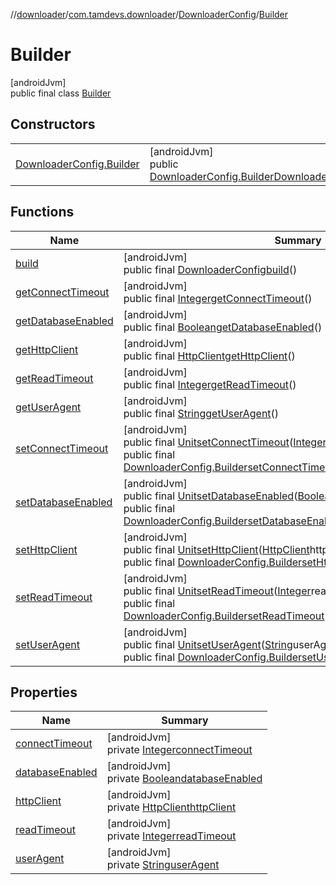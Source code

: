 //[downloader](../../../../index.md)/[com.tamdevs.downloader](../../index.md)/[DownloaderConfig](../index.md)/[Builder](index.md)

# Builder

[androidJvm]\
public final class [Builder](index.md)

## Constructors

| | |
|---|---|
| [DownloaderConfig.Builder](-downloader-config.-builder.md) | [androidJvm]<br>public [DownloaderConfig.Builder](index.md)[DownloaderConfig.Builder](-downloader-config.-builder.md)() |

## Functions

| Name | Summary |
|---|---|
| [build](build.md) | [androidJvm]<br>public final [DownloaderConfig](../index.md)[build](build.md)() |
| [getConnectTimeout](get-connect-timeout.md) | [androidJvm]<br>public final [Integer](https://developer.android.com/reference/kotlin/java/lang/Integer.html)[getConnectTimeout](get-connect-timeout.md)() |
| [getDatabaseEnabled](get-database-enabled.md) | [androidJvm]<br>public final [Boolean](https://developer.android.com/reference/kotlin/java/lang/Boolean.html)[getDatabaseEnabled](get-database-enabled.md)() |
| [getHttpClient](get-http-client.md) | [androidJvm]<br>public final [HttpClient](../../../com.tamdevs.downloader.httpclient/-http-client/index.md)[getHttpClient](get-http-client.md)() |
| [getReadTimeout](get-read-timeout.md) | [androidJvm]<br>public final [Integer](https://developer.android.com/reference/kotlin/java/lang/Integer.html)[getReadTimeout](get-read-timeout.md)() |
| [getUserAgent](get-user-agent.md) | [androidJvm]<br>public final [String](https://developer.android.com/reference/kotlin/java/lang/String.html)[getUserAgent](get-user-agent.md)() |
| [setConnectTimeout](set-connect-timeout.md) | [androidJvm]<br>public final [Unit](https://kotlinlang.org/api/latest/jvm/stdlib/kotlin/-unit/index.html)[setConnectTimeout](set-connect-timeout.md)([Integer](https://developer.android.com/reference/kotlin/java/lang/Integer.html)connectTimeout)<br>public final [DownloaderConfig.Builder](index.md)[setConnectTimeout](set-connect-timeout.md)([Integer](https://developer.android.com/reference/kotlin/java/lang/Integer.html)connectTimeout) |
| [setDatabaseEnabled](set-database-enabled.md) | [androidJvm]<br>public final [Unit](https://kotlinlang.org/api/latest/jvm/stdlib/kotlin/-unit/index.html)[setDatabaseEnabled](set-database-enabled.md)([Boolean](https://developer.android.com/reference/kotlin/java/lang/Boolean.html)databaseEnabled)<br>public final [DownloaderConfig.Builder](index.md)[setDatabaseEnabled](set-database-enabled.md)([Boolean](https://developer.android.com/reference/kotlin/java/lang/Boolean.html)databaseEnabled) |
| [setHttpClient](set-http-client.md) | [androidJvm]<br>public final [Unit](https://kotlinlang.org/api/latest/jvm/stdlib/kotlin/-unit/index.html)[setHttpClient](set-http-client.md)([HttpClient](../../../com.tamdevs.downloader.httpclient/-http-client/index.md)httpClient)<br>public final [DownloaderConfig.Builder](index.md)[setHttpClient](set-http-client.md)([HttpClient](../../../com.tamdevs.downloader.httpclient/-http-client/index.md)httpClient) |
| [setReadTimeout](set-read-timeout.md) | [androidJvm]<br>public final [Unit](https://kotlinlang.org/api/latest/jvm/stdlib/kotlin/-unit/index.html)[setReadTimeout](set-read-timeout.md)([Integer](https://developer.android.com/reference/kotlin/java/lang/Integer.html)readTimeout)<br>public final [DownloaderConfig.Builder](index.md)[setReadTimeout](set-read-timeout.md)([Integer](https://developer.android.com/reference/kotlin/java/lang/Integer.html)readTimeout) |
| [setUserAgent](set-user-agent.md) | [androidJvm]<br>public final [Unit](https://kotlinlang.org/api/latest/jvm/stdlib/kotlin/-unit/index.html)[setUserAgent](set-user-agent.md)([String](https://developer.android.com/reference/kotlin/java/lang/String.html)userAgent)<br>public final [DownloaderConfig.Builder](index.md)[setUserAgent](set-user-agent.md)([String](https://developer.android.com/reference/kotlin/java/lang/String.html)userAgent) |

## Properties

| Name | Summary |
|---|---|
| [connectTimeout](index.md#335248216%2FProperties%2F1725225430) | [androidJvm]<br>private [Integer](https://developer.android.com/reference/kotlin/java/lang/Integer.html)[connectTimeout](index.md#335248216%2FProperties%2F1725225430) |
| [databaseEnabled](index.md#1100441253%2FProperties%2F1725225430) | [androidJvm]<br>private [Boolean](https://developer.android.com/reference/kotlin/java/lang/Boolean.html)[databaseEnabled](index.md#1100441253%2FProperties%2F1725225430) |
| [httpClient](index.md#790676092%2FProperties%2F1725225430) | [androidJvm]<br>private [HttpClient](../../../com.tamdevs.downloader.httpclient/-http-client/index.md)[httpClient](index.md#790676092%2FProperties%2F1725225430) |
| [readTimeout](index.md#566709152%2FProperties%2F1725225430) | [androidJvm]<br>private [Integer](https://developer.android.com/reference/kotlin/java/lang/Integer.html)[readTimeout](index.md#566709152%2FProperties%2F1725225430) |
| [userAgent](index.md#1866790641%2FProperties%2F1725225430) | [androidJvm]<br>private [String](https://developer.android.com/reference/kotlin/java/lang/String.html)[userAgent](index.md#1866790641%2FProperties%2F1725225430) |
